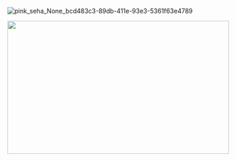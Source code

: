 ![pink_seha_None_bcd483c3-89db-411e-93e3-5361f63e4789](https://github.com/ANILKISAN/file/assets/134995687/55ef1cb7-6a06-4795-9d13-a177f44a3742)

<img src="https://github.com/ANILKISAN/file/assets/134995687/55ef1cb7-6a06-4795-9d13-a177f44a3742" width="500" height="300">
